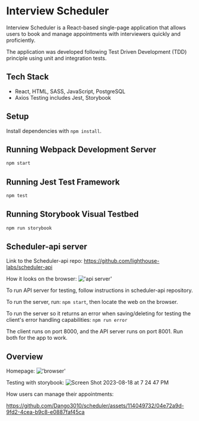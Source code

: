 # Interview Scheduler
Interview Scheduler is a React-based single-page application that allows users to book and manage appointments with interviewers quickly and proficiently. 

The application was developed following Test Driven Development (TDD) principle using unit and integration tests.

## Tech Stack 
- React, HTML, SASS, JavaScript, PostgreSQL
- Axios Testing includes Jest, Storybook

## Setup

Install dependencies with `npm install`.

## Running Webpack Development Server

```sh
npm start
```

## Running Jest Test Framework

```sh
npm test
```

## Running Storybook Visual Testbed

```sh
npm run storybook
```

## Scheduler-api server
Link to the Scheduler-api repo: https://github.com/lighthouse-labs/scheduler-api

How it looks on the browser:
!['api server'](https://user-images.githubusercontent.com/114049732/228948919-f908b869-9495-4f88-bab9-77b7ed25b056.png)

To run API server for testing, follow instructions in scheduler-api repository.

To run the server, run: `npm start`, then locate the web on the browser.

To run the server so it returns an error when saving/deleting for testing the client's error handling capabilities: `npm run error`

The client runs on port 8000, and the API server runs on port 8001. Run both for the app to work.

## Overview
Homepage:
!['browser'](https://user-images.githubusercontent.com/114049732/228948979-64355f17-8e89-46f2-bcf9-1f89a0987109.png)

Testing with storybook:
![Screen Shot 2023-08-18 at 7 24 47 PM](https://github.com/Dango3010/scheduler/assets/114049732/535830db-334f-4785-8f63-093dc1b4a1ae)


How users can manage their appointments:

https://github.com/Dango3010/scheduler/assets/114049732/04e72a9d-9fd2-4cea-b9c8-e0887faf45ca

